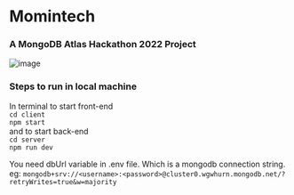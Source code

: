 # Momintech
### A MongoDB Atlas Hackathon 2022 Project
![image](https://user-images.githubusercontent.com/65481473/206892280-5850de5c-a73a-4419-bd43-f476ae1eaa8f.png)


### Steps to run in local machine
In terminal to start front-end <br>
`cd client` <br>
`npm start` <br>
and to start back-end <br>
`cd server` <br>
`npm run dev` <br>

You need dbUrl variable in .env file. Which is a mongodb connection string. <br>
eg: `mongodb+srv://<username>:<password>@cluster0.wgwhurn.mongodb.net/?retryWrites=true&w=majority`


